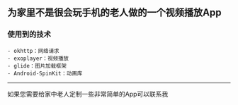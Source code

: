 ## 为家里不是很会玩手机的老人做的一个视频播放App


### 使用到的技术
```
- okhttp：网络请求
- exoplayer：视频播放
- glide：图片加载框架
- Android-SpinKit：动画库
```

------
如果您需要给家中老人定制一些非常简单的App可以联系我